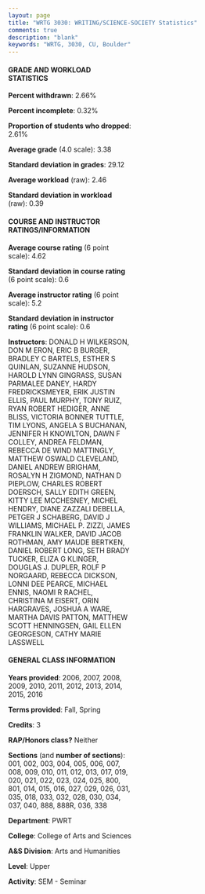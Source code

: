 ```yaml
---
layout: page
title: "WRTG 3030: WRITING/SCIENCE-SOCIETY Statistics"
comments: true
description: "blank"
keywords: "WRTG, 3030, CU, Boulder"
--- 
```

<head>
<script src="https://ajax.googleapis.com/ajax/libs/jquery/2.1.3/jquery.min.js"></script>
<script src="https://dl.dropboxusercontent.com/s/pc42nxpaw1ea4o9/highcharts.js?dl=0"></script>
<!-- <script src="../assets/js/highcharts.js"></script> -->
<style type="text/css">@font-face {
	font-family: "Bebas Neue";
	src: url(https://www.filehosting.org/file/details/544349/BebasNeue%20Regular.otf) format("opentype");
	}
	h1.Bebas { 
		font-family: "Bebas Neue", Verdana, Tahoma;
	}
</style>
</head>
<body>
	<div id="container" style="float: right; width: 45%; height: 88%; margin-left: 2.5%; margin-right: 2.5%;"></div>
	<script language="JavaScript">
		$(document).ready(function() {
		var chart = {type: 'column'};
		var title = {text: 'Grade Distribution'};
		var xAxis = {categories: ['A','B','C','D','F'],crosshair: true};
		var yAxis = {min: 0,title: {text: 'Percentage'}};
		var tooltip = {headerFormat: '<center><b><span style="font-size:20px">{point.key}</span></b></center>',
		               pointFormat: '<td style="padding:0"><b>{point.y:.1f}%</b></td>',
		               footerFormat: '</table>',shared: true,useHTML: true};
		var plotOptions = {column: {pointPadding: 0.0,borderWidth: 0}};  
		var credits = {enabled: false};var series= [{name: 'Percent',data: [52.59,39.82,5.29,0.63,1.67,]}];
		var json = {};
		json.chart = chart;
		json.title = title;
		json.tooltip = tooltip;
		json.xAxis = xAxis;
		json.yAxis = yAxis;  
		json.series = series;
		json.plotOptions = plotOptions;  
		json.credits = credits;
		$('#container').highcharts(json);
	});
	</script>
</body>
			   
#### GRADE AND WORKLOAD STATISTICS

**Percent withdrawn**: 2.66%

**Percent incomplete**: 0.32%

**Proportion of students who dropped**: 2.61%

**Average grade** (4.0 scale): 3.38

**Standard deviation in grades**: 29.12

**Average workload** (raw): 2.46

**Standard deviation in workload** (raw): 0.39

#### COURSE AND INSTRUCTOR RATINGS/INFORMATION

**Average course rating** (6 point scale): 4.62

**Standard deviation in course rating** (6 point scale): 0.6

**Average instructor rating** (6 point scale): 5.2

**Standard deviation in instructor rating** (6 point scale): 0.6

**Instructors**: DONALD H WILKERSON, DON M ERON, ERIC B BURGER, BRADLEY C BARTELS, ESTHER S QUINLAN, SUZANNE HUDSON, HAROLD LYNN GINGRASS, SUSAN PARMALEE DANEY, HARDY FREDRICKSMEYER, ERIK JUSTIN ELLIS, PAUL MURPHY, TONY RUIZ, RYAN ROBERT HEDIGER, ANNE BLISS, VICTORIA BONNER TUTTLE, TIM LYONS, ANGELA S BUCHANAN, JENNIFER H KNOWLTON, DAWN F COLLEY, ANDREA FELDMAN, REBECCA DE WIND MATTINGLY, MATTHEW OSWALD CLEVELAND, DANIEL ANDREW BRIGHAM, ROSALYN H ZIGMOND, NATHAN D PIEPLOW, CHARLES ROBERT DOERSCH, SALLY EDITH GREEN, KITTY LEE MCCHESNEY, MICHEL HENDRY, DIANE ZAZZALI DEBELLA, PETGER J SCHABERG, DAVID J WILLIAMS, MICHAEL P. ZIZZI, JAMES FRANKLIN WALKER, DAVID JACOB ROTHMAN, AMY MAUDE BERTKEN, DANIEL ROBERT LONG, SETH BRADY TUCKER, ELIZA G KLINGER, DOUGLAS J. DUPLER, ROLF P NORGAARD, REBECCA DICKSON, LONNI DEE PEARCE, MICHAEL ENNIS, NAOMI R RACHEL, CHRISTINA M EISERT, ORIN HARGRAVES, JOSHUA A WARE, MARTHA DAVIS PATTON, MATTHEW SCOTT HENNINGSEN, GAIL ELLEN GEORGESON, CATHY MARIE LASSWELL

#### GENERAL CLASS INFORMATION

**Years provided**: 2006, 2007, 2008, 2009, 2010, 2011, 2012, 2013, 2014, 2015, 2016

**Terms provided**: Fall, Spring

**Credits**: 3

**RAP/Honors class?** Neither

**Sections** (and **number of sections**): 001, 002, 003, 004, 005, 006, 007, 008, 009, 010, 011, 012, 013, 017, 019, 020, 021, 022, 023, 024, 025, 800, 801, 014, 015, 016, 027, 029, 026, 031, 035, 018, 033, 032, 028, 030, 034, 037, 040, 888, 888R, 036, 338

**Department**: PWRT

**College**: College of Arts and Sciences

**A&S Division**: Arts and Humanities

**Level**: Upper

**Activity**: SEM - Seminar